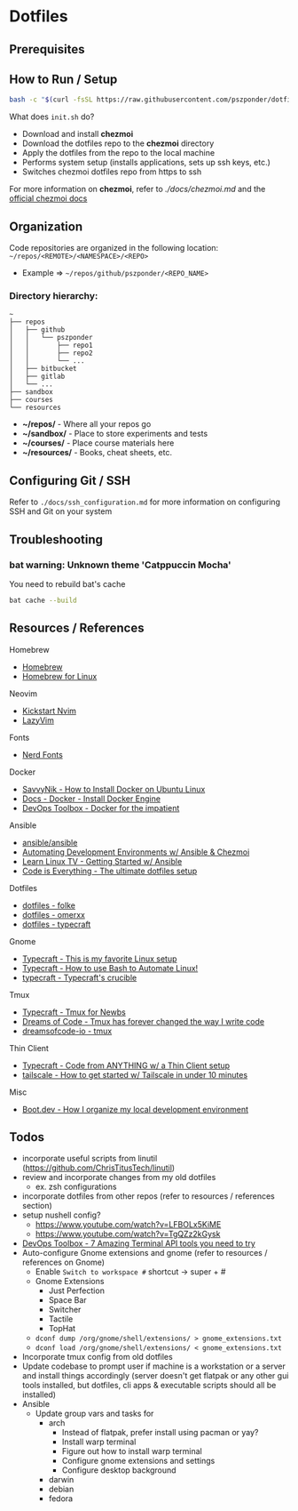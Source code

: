 # Dotfiles

## Prerequisites

## How to Run / Setup

```sh
bash -c "$(curl -fsSL https://raw.githubusercontent.com/pszponder/dotfiles/main/run.sh)"
```

What does `init.sh` do?
- Download and install **chezmoi**
- Download the dotfiles repo to the **chezmoi** directory
- Apply the dotfiles from the repo to the local machine
- Performs system setup (installs applications, sets up ssh keys, etc.)
- Switches chezmoi dotfiles repo from https to ssh

For more information on **chezmoi**, refer to *./docs/chezmoi.md* and the [official chezmoi docs](https://www.chezmoi.io/)

## Organization

Code repositories are organized in the following location: `~/repos/<REMOTE>/<NAMESPACE>/<REPO>`
- Example => `~/repos/github/pszponder/<REPO_NAME>`

### Directory hierarchy:

```
~
├── repos
│   ├── github
│   │   └── pszponder
│   │       ├── repo1
│   │       ├── repo2
│   │       └── ...
│   ├── bitbucket
│   ├── gitlab
│   └── ...
├── sandbox
├── courses
└── resources
```

- **~/repos/** - Where all your repos go
- **~/sandbox/** - Place to store experiments and tests
- **~/courses/** - Place course materials here
- **~/resources/** - Books, cheat sheets, etc.

## Configuring Git / SSH

Refer to `./docs/ssh_configuration.md` for more information on configuring SSH and Git on your system

## Troubleshooting

### bat warning: Unknown theme 'Catppuccin Mocha'

You need to rebuild bat's cache

```sh
bat cache --build
```

## Resources / References

Homebrew
- [Homebrew](https://brew.sh/)
- [Homebrew for Linux](https://docs.brew.sh/Homebrew-on-Linux)

Neovim
- [Kickstart Nvim](https://github.com/nvim-lua/kickstart.nvim)
- [LazyVim](https://github.com/LazyVim/LazyVim)

Fonts
- [Nerd Fonts](https://github.com/ryanoasis/nerd-fonts)

Docker
- [SavvyNik - How to Install Docker on Ubuntu Linux](https://www.youtube.com/watch?v=tjqd1Fxo6HQ)
- [Docs - Docker - Install Docker Engine](https://docs.docker.com/engine/install/)
- [DevOps Toolbox - Docker for the impatient](https://www.youtube.com/watch?v=lSZDWY80rPw)

Ansible
- [ansible/ansible](https://github.com/ansible/ansible)
- [Automating Development Environments w/ Ansible & Chezmoi](https://www.youtube.com/watch?v=P4nI1VhoN2Y)
- [Learn Linux TV - Getting Started w/ Ansible](https://www.youtube.com/playlist?list=PLT98CRl2KxKEUHie1m24-wkyHpEsa4Y70)
- [Code is Everything - The ultimate dotfiles setup](https://www.youtube.com/watch?v=-RkANM9FfTM)

Dotfiles
- [dotfiles - folke](https://github.com/folke/dot)
- [dotfiles - omerxx](https://github.com/omerxx/dotfiles)
- [dotfiles - typecraft](https://github.com/typecraft-dev/dotfiles)

Gnome
- [Typecraft - This is my favorite Linux setup](https://www.youtube.com/watch?v=O1kZd1f724U)
- [Typecraft - How to use Bash to Automate Linux!](https://www.youtube.com/watch?v=62mygqukbYk)
- [typecraft - Typecraft's crucible](https://github.com/typecraft-dev/crucible)

Tmux
- [Typecraft - Tmux for Newbs](https://typecraft.dev/tmux-for-newbs)
- [Dreams of Code - Tmux has forever changed the way I write code](https://www.youtube.com/watch?v=DzNmUNvnB04)
- [dreamsofcode-io - tmux](https://github.com/dreamsofcode-io/tmux/blob/main/tmux.conf)

Thin Client
- [Typecraft - Code from ANYTHING w/ a Thin Client setup](https://youtu.be/ZqfrtoqAGWs?si=RIwve_hdzK6wjAB9)
- [tailscale - How to get started w/ Tailscale in under 10 minutes](https://youtu.be/sPdvyR7bLqI?si=WAc2ZX9MKMZoJxpc)

Misc
- [Boot.dev - How I organize my local development environment](https://blog.boot.dev/misc/how-i-organize-my-local-development-environment/)


## Todos

- incorporate useful scripts from linutil (https://github.com/ChrisTitusTech/linutil)
- review and incorporate changes from my old dotfiles
    - ex. zsh configurations
- incorporate dotfiles from other repos (refer to resources / references section)
- setup nushell config?
    - https://www.youtube.com/watch?v=LFBOLx5KiME
    - https://www.youtube.com/watch?v=TgQZz2kGysk
- [DevOps Toolbox - 7 Amazing Terminal API tools you need to try](https://www.youtube.com/watch?v=eyXxEBZMVQI)
- Auto-configure Gnome extensions and gnome (refer to resources / references on Gnome)
    - Enable `Switch to workspace #` shortcut -> super + #
    - Gnome Extensions
        - Just Perfection
        - Space Bar
        - Switcher
        - Tactile
        - TopHat
    - `dconf dump /org/gnome/shell/extensions/ > gnome_extensions.txt`
    - `dconf load /org/gnome/shell/extensions/ < gnome_extensions.txt`
- Incorporate tmux config from old dotfiles
- Update codebase to prompt user if machine is a workstation or a server and install things accordingly (server doesn't get flatpak or any other gui tools installed, but dotfiles, cli apps & executable scripts should all be installed)
- Ansible
    - Update group vars and tasks for
        - arch
            - Instead of flatpak, prefer install using pacman or yay?
            - Install warp terminal
            - Figure out how to install warp terminal
            - Configure gnome extensions and settings
            - Configure desktop background
        - darwin
        - debian
        - fedora